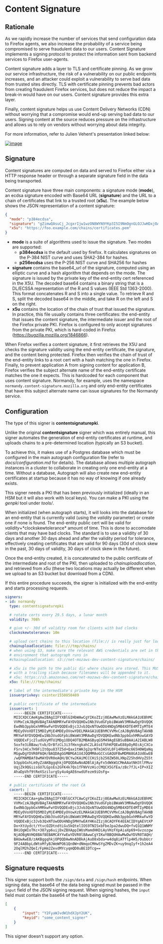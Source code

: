 # Content Signature

## Rationale

As we rapidly increase the number of services that send configuration
data to Firefox agents, we also increase the probability of a service
being compromised to serve fraudulent data to our users. Content
Signature implements a signing protocol to protect the information sent
from backend services to Firefox user-agents.

Content signature adds a layer to TLS and certificate pinning. As we
grow our service infrastructure, the risk of a vulnerability on our
public endpoints increases, and an attacker could exploit a
vulnerability to serve bad data from trusted sites directly. TLS with
certificate pinning prevents bad actors from creating fraudulent Firefox
services, but does not reduce the impact a break-in would have on our
users. Content signature provides this extra layer.

Finally, content signature helps us use Content Delivery Networks (CDN)
without worrying that a compromise would end-up serving bad data to our
users. Signing content at the source reduces pressure on the
infrastructure and allows us to rely on vendors without worrying about
data integrity.

For more information, refer to Julien Vehent\'s presentation linked
below:

[![image](https://img.youtube.com/vi/b2kPo8YdLTw/0.jpg)](https://www.youtube.com/watch?v=b2kPo8YdLTw)

## Signature

Content signatures are computed on data and served to Firefox either via
a HTTP response header or through a separate signature field in the data
being transported.

Content signature have three main components: a signature mode
(**mode**), an ecdsa signature encoded with Base64 URL (**signature**)
and the URL to a chain of certificates that link to a trusted root
(**x5u**). The example below shows the JSON representation of a content
signature:

``` json
{
  "mode": "p384ecdsa",
  "signature": "gZimwQAsuCj_JcgxrIjw1wzON8WYN9YKp3I5I9NmOgnGLOJJwHDxjOA2QEnzN7bXBGWFgn8HJ7fGRYxBy1SHiDMiF8VX7V49KkanO9MO-RRN1AyC9xmghuEcF4ndhQaI",
  "x5u": "https://foo.example.com/chains/certificates.pem"
}
```

-   **mode** is a suite of algorithms used to issue the signature. Two
    modes are supported:
    -   **p384ecdsa** is the default used by firefox. It calculates
        signatures on the P-384 NIST curve and uses SHA2-384 for hashes.
    -   **p256ecdsa** uses the P-256 NIST curve and SHA256 for hashes
-   **signature** contains the base64_url of the signature, computed
    using an elliptic curve and a hash algorithm that depends on the
    mode. The signature is issued by the private key of the end-entity
    cert referenced in the X5U. The decoded base64 contains a binary
    string that is a DL/ECSSA representation of the R and S values (IEEE
    Std 1363-2000). This format concatenates R and S into a single
    value. To retrieve R and S, split the decoded base64 in the middle,
    and take R on the left and S on the right.
-   **x5u** contains the location of the chain of trust that issued the
    signature. In practice, this file usually contains three
    certificates: the end-entity that issues the content signature, the
    intermediate issuer and the root of the Firefox private PKI. Firefox
    is configured to only accept signatures from the private PKI, which
    is hard-coded in Firefox (https://bugzilla.mozilla.org/1846866).

When Firefox verifies a content signature, it first retrieves the X5U
and checks the signature validity using the end-entity certificate, the
signature, and the content being protected. Firefox then verifies the
chain of trust of the end-entity links to a root cert with a hash
matching the one in Firefox. Finally, to prevent application A from
signing content for application B, Firefox verifies the subject
alternate name of the end-entity certificate matches the one it expects.
This is hardcoded for each component that uses content signature.
Normandy, for example, uses the namespace
`normandy.content-signature.mozilla.org` and only end-entity
certificates that have this subject alternate name can issue signatures
for the Normandy service.

## Configuration

The type of this signer is **contentsignaturepki**.

Unlike the original **contentsignature** signer which was entirely
manual, this signer automates the generation of end-entity certificates
at runtime, and uploads chains to a pre-determined location (typically
an S3 bucket).

To achieve this, it makes use of a Postgres database which must be
configured in the main autograph configuration file (refer to
*docs/configuration.md* for details). The database allows multiple
autograph instances in a cluster to collaborate in creating only one
end-entity at a time. Without a database, Autograph will also create new
end-entity certificates at startup because it has no way of knowing if
one already exists.

This signer needs a PKI that has been previously initialized (ideally in
an HSM but it will also work with local keys). You can make a PKI using
the *genpki* tool under *tools/*.

When initialized (when autograph starts), it will looks into the
database for an end-entity that is currently valid (using the *validity*
parameter) or create one if none is found. The end-entity public cert
will be valid for *validity*+\*clockskewtolerance\* amount of time. This
is done to accomodate clients that may have bad clocks. The standard is
to use a validity of 30 days and another 30 days ahead and after the
validity period for tolerance, effectively creating certificates that
are valid for 90 days (30d of clock skew in the past, 30 days of
validity, 30 days of clock skew in the future).

Once the end-entity created, it is concatenated to the public
certificate of the intermediate and root of the PKI, then uploaded to
*chainuploadlocation*, and retrieved from *x5u* (these two locations may
actually be different when we upload to an S3 bucket but download from a
CDN).

If this entire procedure succeeds, the signer is initialized with the
end-entity and starts processing requests.

``` yaml
signers:
- id: normandy
  type: contentsignaturepki

  # rotate certs every 29.5 days, a lunar month
  validity: 708h

  # give +/- 30d of validity room for clients with bad clocks
  clockskewtolerance: 10m

  # upload cert chains to this location (file:// is really just for local dev)
  chainuploadlocation: file:///tmp/chains/
  # when using S3, make sure the relevant AWS credentials are set in the
  # environment that autograph runs in
  #chainuploadlocation: s3://net-mozaws-dev-content-signature/chains/

  # x5u is the path to the public dir where chains are stored. This MUST end
  # with a trailing slash because filenames will be appended to it.
  # x5u: https://s3.amazonaws.com/net-mozaws-dev-content-signature/chains/
  x5u: file:///tmp/chains/

  # label of the intermediate's private key in the HSM
  issuerprivkey: csinter1550858489

  # public certificate of the intermediate
  issuercert: |
    -----BEGIN CERTIFICATE-----
    MIICXDCCAeKgAwIBAgIIFYXBlGIHbWAwCgYIKoZIzj0EAwMwXzELMAkGA1UEBhMC
    VVMxCzAJBgNVBAgTAkNBMRYwFAYDVQQHEw1Nb3VudGFpbiBWaWV3MRAwDgYDVQQK
    EwdNb3ppbGxhMRkwFwYDVQQDExBjc3Jvb3QxNTUwODU4NDg5MB4XDTE4MTIyMTE4
    MDEyOVoXDTI5MDIyMjE4MDEyOVowYDELMAkGA1UEBhMCVVMxCzAJBgNVBAgTAkNB
    MRYwFAYDVQQHEw1Nb3VudGFpbiBWaWV3MRAwDgYDVQQKEwdNb3ppbGxhMRowGAYD
    VQQDExFjc2ludGVyMTU1MDg1ODQ4OTB2MBAGByqGSM49AgEGBSuBBAAiA2IABLW8
    5oxfe3iBBaw/tvb/DrBfzCL3i3fHxngkahC2LASsEfUhKPQEwE88pOyREcAjCXCo
    FSrv34Cx7H9FiItOpu837Z5d+Qax1tWHJg2qrNTm3A5VL0F14RbHbc665H0WQaNq
    MGgwDgYDVR0PAQH/BAQDAgGGMBMGA1UdJQQMMAoGCCsGAQUFBwMDMA8GA1UdEwEB
    /wQFMAMBAf8wMAYDVR0eAQH/BCYwJKAiMCCCHi5jb250ZW50LXNpZ25hdHVyZS5t
    b3ppbGxhLm9yZzAKBggqhkjOPQQDAwNoADBlAjAyFx5dWkW1CMmAAatNH3tlFMuv
    UqjZk9QGiisGU7LGpsEs2GFK4k7Qs1fFNVVzHicCMQCX5GfEa/zBc7fJL+IP+XIZ
    AhaDpVhf9tReXSzilurgSy4u4gAE6nwdUFezm9iOsFg=
    -----END CERTIFICATE-----

  # public certificate of the root CA
  cacert: |
    -----BEGIN CERTIFICATE-----
    MIICKDCCAa+gAwIBAgIIFYXBlGCX7CAwCgYIKoZIzj0EAwMwXzELMAkGA1UEBhMC
    VVMxCzAJBgNVBAgTAkNBMRYwFAYDVQQHEw1Nb3VudGFpbiBWaWV3MRAwDgYDVQQK
    EwdNb3ppbGxhMRkwFwYDVQQDExBjc3Jvb3QxNTUwODU4NDg5MB4XDTE4MTIyMDE4
    MDEyOVoXDTQ5MDIyMjE4MDEyOVowXzELMAkGA1UEBhMCVVMxCzAJBgNVBAgTAkNB
    MRYwFAYDVQQHEw1Nb3VudGFpbiBWaWV3MRAwDgYDVQQKEwdNb3ppbGxhMRkwFwYD
    VQQDExBjc3Jvb3QxNTUwODU4NDg5MHYwEAYHKoZIzj0CAQYFK4EEACIDYgAEVtXP
    Dx+XtUydct/YtvcOZDtndtLGu5kQtelIOS9TNISxbFbeJpa2dwuDQ+fvQ1Q1WNMY
    BHiOgWIoTKc+387yp6uijDxZBXAppIWUsMamdHKDiAyVHzFXpAiaXp69+Gvzozgw
    NjAOBgNVHQ8BAf8EBAMCAYYwEwYDVR0lBAwwCgYIKwYBBQUHAwMwDwYDVR0TAQH/
    BAUwAwEB/zAKBggqhkjOPQQDAwNnADBkAjAuO8xbda+w4dq8iATflp4H5/0ubUcr
    9F24ABbpLdWtoMfyBJWeWPO61Qn0W+dNmqoCMHwSYgZMDvZK+uy9nqIyf+1h2eA4
    2OqlM2hZQeI/FpHm2ZevdMYcyqmQD0uBE1DTcg==
    -----END CERTIFICATE-----
```

## Signature requests

This signer support both the `/sign/data` and
`/sign/hash` endpoints. When signing data, the base64 of the
data being signed must be passed in the `input` field of the
JSON signing request. When signing hashes, the `input` field
must contain the base64 of the hash being signed.

``` json
[
    {
        "input": "Y2FyaWJvdW1hdXJpY2UK",
        "keyid": "some_content_signer"
    }
]
```

This signer doesn\'t support any option.
